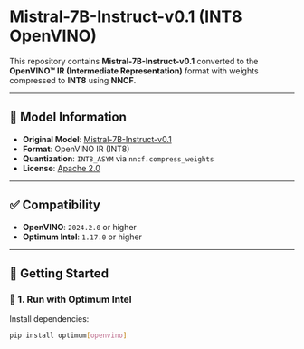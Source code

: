# Mistral-7B-Instruct-v0.1 (INT8 OpenVINO)

This repository contains **Mistral-7B-Instruct-v0.1** converted to the **OpenVINO™ IR (Intermediate Representation)** format with weights compressed to **INT8** using **NNCF**.

---

## 📌 Model Information

- **Original Model**: [Mistral-7B-Instruct-v0.1](https://huggingface.co/mistralai/Mistral-7B-Instruct-v0.1)
- **Format**: OpenVINO IR (INT8)
- **Quantization**: `INT8_ASYM` via `nncf.compress_weights`
- **License**: [Apache 2.0](https://www.apache.org/licenses/LICENSE-2.0)

---

## ✅ Compatibility

- **OpenVINO**: `2024.2.0` or higher
- **Optimum Intel**: `1.17.0` or higher

---

## 🚀 Getting Started

### 🔹 1. Run with Optimum Intel

Install dependencies:

```bash
pip install optimum[openvino]
```

